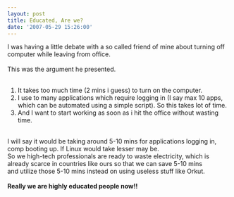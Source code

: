 ```yaml
---
layout: post
title: Educated, Are we?
date: '2007-05-29 15:26:00'
---
```


<p>I was having a little debate with a so called friend of mine about turning off computer while leaving from office.<br/><br/>This was the argument he presented.<br/></p><ol><br/><li>It takes too much time (2 mins i guess) to turn on the computer.<br/></li><li>I use to many applications which require logging in (I say max 10 apps, which can be automated using a simple script). So this takes lot of time.<br/></li><li>And I want to start working as soon as i hit the office without wasting time.<br/></li></ol><br/>I will say it would be taking around 5-10 mins for applications logging in, comp booting up. If Linux would take lesser may be.<br/>So we high-tech professionals are ready to waste electricity, which is already scarce in countries like ours so that we can save 5-10 mins<br/>and utilize those 5-10 mins instead on using useless stuff like Orkut.<br/><br/><span style="font-weight:bold;">Really we are highly educated people now!!</span><div class="blogger-post-footer"><img width="1" height="1" src="https://blogger.googleusercontent.com/tracker/5416117946427095362-5439540954286011375?l=soranthou.blogspot.com" alt=""/></div>